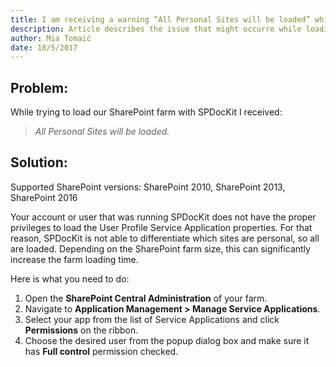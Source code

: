 ```yaml
---
title: I am receiving a warning “All Personal Sites will be loaded” while loading the farm.
description: Article describes the issue that might occurre while loading Personal sites.
author: Mia Tomaić
date: 18/5/2017
---
```


## Problem:
While trying to load our SharePoint farm with SPDocKit I received:
> *All Personal Sites will be loaded.*

## Solution:
Supported SharePoint versions: SharePoint 2010, SharePoint 2013, SharePoint 2016

Your account or user that was running SPDocKit does not have the proper privileges to load the User Profile Service Application properties. For that reason, SPDocKit is not able to differentiate which sites are personal, so all are loaded. Depending on the SharePoint farm size, this can significantly increase the farm loading time.

Here is what you need to do:
1. Open the **SharePoint Central Administration** of your farm.
2. Navigate to **Application Management > Manage Service Applications**.
3. Select your app from the list of Service Applications and click **Permissions** on the ribbon.
4. Choose the desired user from the popup dialog box and make sure it has **Full control** permission checked.